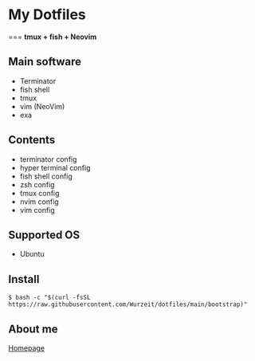 # My Dotfiles
===
**tmux + fish + Neovim**

## Main software

- Terminator
- fish shell
- tmux
- vim (NeoVim)
- exa

## Contents

- terminator config
- hyper terminal config
- fish shell config
- zsh config
- tmux config
- nvim config
- vim config

## Supported OS

- Ubuntu

## Install

```shell
$ bash -c "$(curl -fsSL https://raw.githubusercontent.com/Wurzeit/dotfiles/main/bootstrap)"
```

## About me

[Homepage](https://wurzeit.com)
